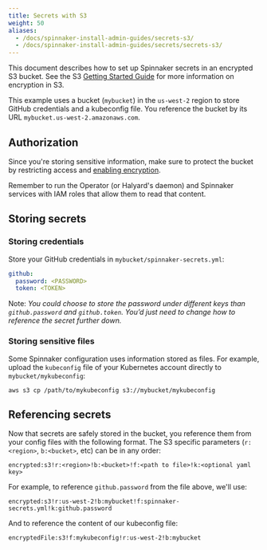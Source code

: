 ```yaml
---
title: Secrets with S3
weight: 50
aliases:
  - /docs/spinnaker-install-admin-guides/secrets-s3/
  - /docs/spinnaker-install-admin-guides/secrets/secrets-s3/
---
```


This document describes how to set up Spinnaker secrets in an encrypted S3 bucket. See the S3 [Getting Started Guide](https://docs.aws.amazon.com/AmazonS3/latest/gsg/GetStartedWithS3.html) for more information on encryption in S3.

This example uses a bucket (`mybucket`) in the `us-west-2` region to store GitHub credentials and a kubeconfig file. You reference the bucket by its URL `mybucket.us-west-2.amazonaws.com`.

## Authorization
Since you're storing sensitive information, make sure to protect the bucket by restricting access and [enabling encryption](https://docs.aws.amazon.com/AmazonS3/latest/user-guide/default-bucket-encryption.html).

Remember to run the Operator (or Halyard's daemon) and Spinnaker services with IAM roles that allow them to read that content.

## Storing secrets
### Storing credentials
Store your GitHub credentials in `mybucket/spinnaker-secrets.yml`:

```yaml
github:
  password: <PASSWORD>
  token: <TOKEN>
```

Note: *You could choose to store the password under different keys than `github.password` and `github.token`. You’d just need to change how to reference the secret further down.*

### Storing sensitive files
Some Spinnaker configuration uses information stored as files. For example, upload the `kubeconfig` file of your Kubernetes account directly to `mybucket/mykubeconfig`:

```
aws s3 cp /path/to/mykubeconfig s3://mybucket/mykubeconfig
```

## Referencing secrets
Now that secrets are safely stored in the bucket, you reference them from your config files with the following format. The S3 specific parameters (`r:<region>`, `b:<bucket>`, etc) can be in any order:

```
encrypted:s3!r:<region>!b:<bucket>!f:<path to file>!k:<optional yaml key>
```


For example, to reference `github.password` from the file above, we'll use:
```
encrypted:s3!r:us-west-2!b:mybucket!f:spinnaker-secrets.yml!k:github.password
```

And to reference the content of our kubeconfig file:
```
encryptedFile:s3!f:mykubeconfig!r:us-west-2!b:mybucket
```
